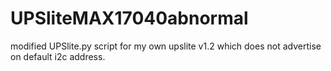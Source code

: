 # UPSliteMAX17040abnormal
modified UPSlite.py script for my own upslite v1.2 which does not advertise on default i2c address.
